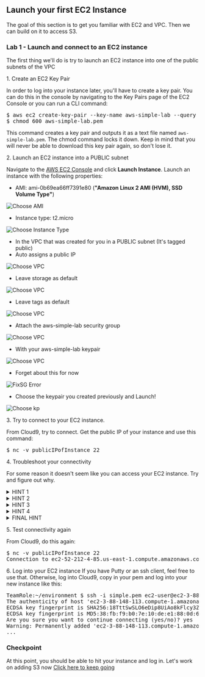 ## Launch your first EC2 Instance

The goal of this section is to get you familiar with EC2 and VPC. Then we can build on it to access S3.

### Lab 1 - Launch and connect to an EC2 instance
The first thing we'll do is try to launch an EC2 instance into one of the public subnets of the VPC

1\. Create an EC2 Key Pair

In order to log into your instance later, you'll have to create a key pair. You can do this in the console by navigating to the Key Pairs page of the EC2 Console or you can run a CLI command:

<pre>
$ aws ec2 create-key-pair --key-name aws-simple-lab --query 'KeyMaterial' --output text > aws-simple-lab.pem
$ chmod 600 aws-simple-lab.pem
</pre>

This command creates a key pair and outputs it as a text file named `aws-simple-lab.pem`. The chmod command locks it down. Keep in mind that you will never be able to download this key pair again, so don't lose it.

2\. Launch an EC2 instance into a PUBLIC subnet

Navigate to the [AWS EC2 Console](https://console.aws.amazon.com/ec2) and click **Launch Instance**. Launch an instance with the following properties:

- AMI: ami-0b69ea66ff7391e80 (**"Amazon Linux 2 AMI (HVM), SSD Volume Type"**)

![Choose AMI](images/chooseami.png)

- Instance type: t2.micro

![Choose Instance Type](images/choosetype.png)

- In the VPC that was created for you in a PUBLIC subnet (It's tagged public)
- Auto assigns a public IP

![Choose VPC](images/choosevpc.png)

- Leave storage as default

![Choose VPC](images/choosestorage.png)

- Leave tags as default

![Choose VPC](images/choosetags.png)

- Attach the aws-simple-lab security group

![Choose VPC](images/choosesg.png)

- With your aws-simple-lab keypair

![Choose VPC](images/choosekp.png)

- Forget about this for now

![FixSG Error](images/fixsg.png)

- Choose the keypair you created previously and Launch!

![Choose kp](images/choosekp.png)

3\. Try to connect to your EC2 instance.

From Cloud9, try to connect. Get the public IP of your instance and use this command:

<pre>
$ nc -v publicIPofInstance 22
</pre>

4\. Troubleshoot your connectivity

For some reason it doesn't seem like you can access your EC2 instance. Try and figure out why. 
<details>
<summary>HINT 1</summary>
There are a number of prerequisites for EC2 instances to be reachable via public IP. First they must have a public IP. Make sure you set the instance up properly with a publicly routable IP. 

Check the instance properties on the bottom of the instances page
</details>

<details>
<summary>HINT 2</summary>
The next thing to look at is the security group of your instance. Is it allowing access to port 22 from anything?
- How do you add access to everyone? Can we lock it down at all? http://http://checkip.amazonaws.com/
- If you lock it down to the IP above, will Cloud9 still be able to hit it?
</details>

<details>
<summary>HINT 3</summary>
Finally, let's consider the VPC design. It's possible that the VPC was designed incorrectly. 
- What's required to allow inbound internet connectivity? 
</details>

<details>
<summary>HINT 4</summary>
Check the subnet your instance is in and look at the route tables. What's required for internet connectivity here? Since we're focusing on the public subnet, the answer is here: [VPC Scenario 1](https://docs.aws.amazon.com/vpc/latest/userguide/VPC_Scenario1.html).

</details>

<details>
<summary>FINAL HINT</summary>
Does the route table associated with the subnet show a route to an IGW for 0.0.0.0/0? It doesn't. Choose a different route table to associate with the subnet. One of them will have the 0.0.0.0/0 route.

![Route Table Association](images/isitassociated.png)

</details>

5\. Test connectivity again

From Cloud9, do this again:

<pre>
$ nc -v publicIPofInstance 22
Connection to ec2-52-212-4-85.us-east-1.compute.amazonaws.com 22 port [tcp/ssh] succeeded!
</pre>

6\. Log into your EC2 instance
If you have Putty or an ssh client, feel free to use that. Otherwise, log into Cloud9, copy in your pem and log into your new instance like this:

<pre>
TeamRole:~/environment $ ssh -i simple.pem ec2-user@ec2-3-88-148-113.compute-1.amazonaws.com                                                                                                  
The authenticity of host 'ec2-3-88-148-113.compute-1.amazonaws.com (10.0.1.151)' can't be established.
ECDSA key fingerprint is SHA256:18TttSwSLO6eDip8UiAo8kFlcy3ZOjl2pjO44aCd8mI.
ECDSA key fingerprint is MD5:38:fb:f9:b0:7e:10:de:e1:88:0d:62:47:fe:01:cc:de.
Are you sure you want to continue connecting (yes/no)? yes
Warning: Permanently added 'ec2-3-88-148-113.compute-1.amazonaws.com,10.0.1.151' (ECDSA) to the list of known hosts.
...
</pre>

### Checkpoint

At this point, you should be able to hit your instance and log in. Let's work on adding S3 now [Click here to keep going](../1-access-s3)